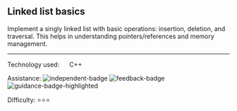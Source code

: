 ## Linked list basics
Implement a singly linked list with basic operations: insertion, deletion, and traversal. This helps in understanding pointers/references and memory management.

<hr>

Technology used: <img src="https://github.com/user-attachments/assets/22ec92c6-2db2-4d7b-b667-404f3f25a757" height="15" width="15" valign="center"> C++

Assistance: ![independent-badge](https://img.shields.io/badge/Independent-32383b)
![feedback-badge](https://img.shields.io/badge/Feedback-32383b)
![guidance-badge-highlighted](https://img.shields.io/badge/Guidance-53a8c9)

Difficulty: ⭐⭐⭐
